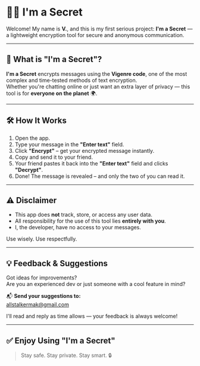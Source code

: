 # 🕵️‍♂️ I'm a Secret

Welcome! My name is **V.**, and this is my first serious project: **I'm a Secret** — a lightweight encryption tool for secure and anonymous communication.

---

## 🔐 What is "I'm a Secret"?

**I'm a Secret** encrypts messages using the **Vigenre code**, one of the most complex and time-tested methods of text encryption.  
Whether you're chatting online or just want an extra layer of privacy — this tool is for **everyone on the planet** 🌍.

---

## 🛠️ How It Works

1. Open the app.
2. Type your message in the **"Enter text"** field.
3. Click **"Encrypt"** – get your encrypted message instantly.
4. Copy and send it to your friend.
5. Your friend pastes it back into the **"Enter text"** field and clicks **"Decrypt"**.
6. Done! The message is revealed – and only the two of you can read it.

---

## ⚠️ Disclaimer

- This app does **not** track, store, or access any user data.
- All responsibility for the use of this tool lies **entirely with you**.
- I, the developer, have no access to your messages.

Use wisely. Use respectfully.

---

## 💡 Feedback & Suggestions

Got ideas for improvements?  
Are you an experienced dev or just someone with a cool feature in mind?

📬 **Send your suggestions to:**  
[allstalkermak@gmail.com](mailto:allstalkermak@gmail.com)

I'll read and reply as time allows — your feedback is always welcome!

---

## ✅ Enjoy Using "I'm a Secret"

> Stay safe. Stay private. Stay smart. 🔒
